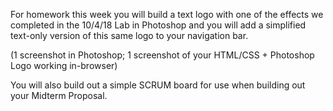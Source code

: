 For homework this week you will build a text logo with one of the effects we completed in the 10/4/18 Lab in Photoshop and you will add a simplified text-only version of this same logo to your navigation bar.

(1 screenshot in Photoshop; 1 screenshot of your HTML/CSS + Photoshop Logo working in-browser)

You will also build out a simple SCRUM board for use when building out your Midterm Proposal.
